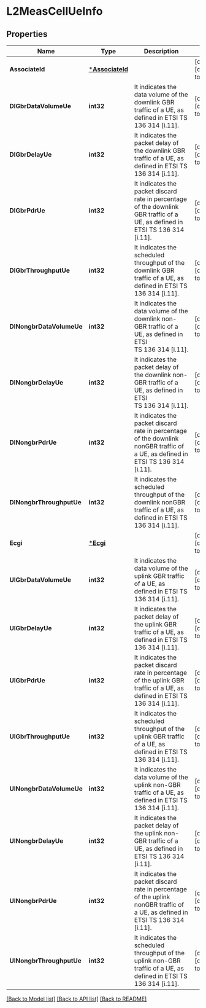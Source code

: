 # L2MeasCellUeInfo

## Properties
Name | Type | Description | Notes
------------ | ------------- | ------------- | -------------
**AssociateId** | [***AssociateId**](AssociateId.md) |  | [optional] [default to null]
**DlGbrDataVolumeUe** | **int32** | It indicates the data volume of the downlink GBR traffic of a UE, as defined in ETSI TS 136 314 [i.11]. | [optional] [default to null]
**DlGbrDelayUe** | **int32** | It indicates the packet delay of the downlink GBR traffic of a UE, as defined in ETSI TS 136 314 [i.11]. | [optional] [default to null]
**DlGbrPdrUe** | **int32** | It indicates the packet discard rate in percentage of the downlink GBR traffic of a UE, as defined in ETSI TS 136 314 [i.11]. | [optional] [default to null]
**DlGbrThroughputUe** | **int32** | It indicates the scheduled throughput of the downlink GBR traffic of a UE, as defined in ETSI TS 136 314 [i.11]. | [optional] [default to null]
**DlNongbrDataVolumeUe** | **int32** | It indicates the data volume of the downlink non-GBR traffic of a UE, as defined in ETSI TS 136 314 [i.11]. | [optional] [default to null]
**DlNongbrDelayUe** | **int32** | It indicates the packet delay of the downlink non-GBR traffic of a UE, as defined in ETSI TS 136 314 [i.11]. | [optional] [default to null]
**DlNongbrPdrUe** | **int32** | It indicates the packet discard rate in percentage of the downlink nonGBR traffic of a UE, as defined in ETSI TS 136 314 [i.11]. | [optional] [default to null]
**DlNongbrThroughputUe** | **int32** | It indicates the scheduled throughput of the downlink nonGBR traffic of a UE, as defined in ETSI TS 136 314 [i.11]. | [optional] [default to null]
**Ecgi** | [***Ecgi**](Ecgi.md) |  | [optional] [default to null]
**UlGbrDataVolumeUe** | **int32** | It indicates the data volume of the uplink GBR traffic of a UE, as defined in ETSI TS 136 314 [i.11]. | [optional] [default to null]
**UlGbrDelayUe** | **int32** | It indicates the packet delay of the uplink GBR traffic of a UE, as defined in ETSI TS 136 314 [i.11]. | [optional] [default to null]
**UlGbrPdrUe** | **int32** | It indicates the packet discard rate in percentage of the uplink GBR traffic of a UE, as defined in ETSI TS 136 314 [i.11]. | [optional] [default to null]
**UlGbrThroughputUe** | **int32** | It indicates the scheduled throughput of the uplink GBR traffic of a UE, as defined in ETSI TS 136 314 [i.11]. | [optional] [default to null]
**UlNongbrDataVolumeUe** | **int32** | It indicates the data volume of the uplink non-GBR traffic of a UE, as defined in ETSI TS 136 314 [i.11]. | [optional] [default to null]
**UlNongbrDelayUe** | **int32** | It indicates the packet delay of the uplink non-GBR traffic of a UE, as defined in ETSI TS 136 314 [i.11]. | [optional] [default to null]
**UlNongbrPdrUe** | **int32** | It indicates the packet discard rate in percentage of the uplink nonGBR traffic of a UE, as defined in ETSI TS 136 314 [i.11]. | [optional] [default to null]
**UlNongbrThroughputUe** | **int32** | It indicates the scheduled throughput of the uplink non-GBR traffic of a UE, as defined in ETSI TS 136 314 [i.11]. | [optional] [default to null]

[[Back to Model list]](../README.md#documentation-for-models) [[Back to API list]](../README.md#documentation-for-api-endpoints) [[Back to README]](../README.md)

